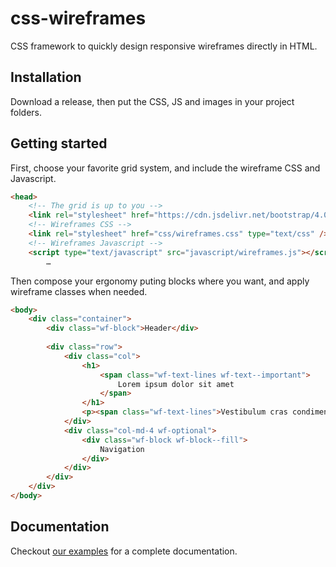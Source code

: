 # css-wireframes
CSS framework to quickly design responsive wireframes directly in HTML.

## Installation

Download a release, then put the CSS, JS and images in your project folders.

## Getting started

First, choose your favorite grid system, and include the wireframe CSS and Javascript.
``` html
<head>
	<!-- The grid is up to you -->
	<link rel="stylesheet" href="https://cdn.jsdelivr.net/bootstrap/4.0.0-alpha.6/css/bootstrap-grid.min.css" type="text/css" />
	<!-- Wireframes CSS -->
	<link rel="stylesheet" href="css/wireframes.css" type="text/css" />
	<!-- Wireframes Javascript -->
	<script type="text/javascript" src="javascript/wireframes.js"></script>
		…
```

Then compose your ergonomy puting blocks where you want, and apply wireframe classes when needed.
``` html
<body>
	<div class="container">
		<div class="wf-block">Header</div>
		
		<div class="row">
			<div class="col">
				<h1>
					<span class="wf-text-lines wf-text--important">
						Lorem ipsum dolor sit amet
					</span>
				</h1>
				<p><span class="wf-text-lines">Vestibulum cras condimentum dis ullamcorper mattis dictumst interdum a commodo a parturient sit cras laoreet adipiscing magna sapien. A interdum curabitur vestibulum vestibulum dui cursus aptent dictum litora ipsum viverra scelerisque vestibulum venenatis dictumst a. Sociosqu at et erat nulla parturient orci porttitor lorem lobortis consectetur nibh vulputate hac fames dis at a ullamcorper elementum donec eget platea aliquam phasellus. Suspendisse feugiat maecenas est vestibulum dictum suspendisse ante condimentum eleifend ut lectus in natoque interdum ultricies a dictum a mollis eros justo. Ultrices ut orci enim proin a a semper eros velit a purus proin sodales vestibulum aliquam ullamcorper lacus himenaeos massa commodo aenean adipiscing commodo hac torquent rutrum.</span></p>
			</div>
			<div class="col-md-4 wf-optional">
				<div class="wf-block wf-block--fill">
					Navigation
				</div>
			</div>
		</div>
	</div>
</body>
```

## Documentation

Checkout [our examples](http://wireframes.ldd.fr/examples/) for a complete documentation.
